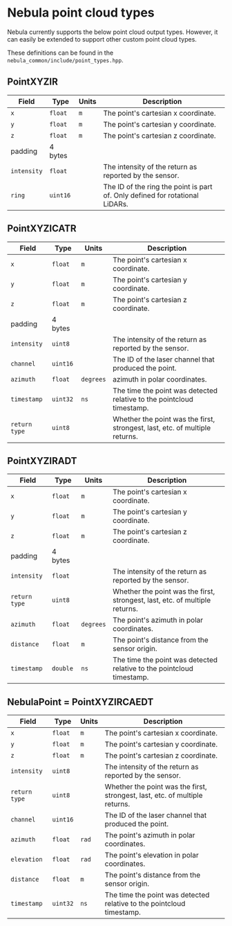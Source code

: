 # Nebula point cloud types

Nebula currently supports the below point cloud output types.
However, it can easily be extended to support other custom point cloud types.

These definitions can be found in the `nebula_common/include/point_types.hpp`.

## PointXYZIR

| Field       | Type     | Units | Description                                                                  |
| ----------- | -------- | ----- | ---------------------------------------------------------------------------- |
| `x`         | `float`  | `m`   | The point's cartesian x coordinate.                                          |
| `y`         | `float`  | `m`   | The point's cartesian y coordinate.                                          |
| `z`         | `float`  | `m`   | The point's cartesian z coordinate.                                          |
| padding     | 4 bytes  |       |                                                                              |
| `intensity` | `float`  |       | The intensity of the return as reported by the sensor.                       |
| `ring`      | `uint16` |       | The ID of the ring the point is part of. Only defined for rotational LiDARs. |

## PointXYZICATR

| Field         | Type     | Units     | Description                                                                 |
| ------------- | -------- | --------- | --------------------------------------------------------------------------- |
| `x`           | `float`  | `m`       | The point's cartesian x coordinate.                                         |
| `y`           | `float`  | `m`       | The point's cartesian y coordinate.                                         |
| `z`           | `float`  | `m`       | The point's cartesian z coordinate.                                         |
| padding       | 4 bytes  |           |                                                                             |
| `intensity`   | `uint8`  |           | The intensity of the return as reported by the sensor.                      |
| `channel`     | `uint16` |           | The ID of the laser channel that produced the point.                        |
| `azimuth`     | `float`  | `degrees` | azimuth in polar coordinates.                                               |
| `timestamp`   | `uint32` | `ns`      | The time the point was detected relative to the pointcloud timestamp.       |
| `return type` | `uint8`  |           | Whether the point was the first, strongest, last, etc. of multiple returns. |

## PointXYZIRADT

| Field         | Type     | Units     | Description                                                                 |
| ------------- | -------- | --------- | --------------------------------------------------------------------------- |
| `x`           | `float`  | `m`       | The point's cartesian x coordinate.                                         |
| `y`           | `float`  | `m`       | The point's cartesian y coordinate.                                         |
| `z`           | `float`  | `m`       | The point's cartesian z coordinate.                                         |
| padding       | 4 bytes  |           |                                                                             |
| `intensity`   | `float`  |           | The intensity of the return as reported by the sensor.                      |
| `return type` | `uint8`  |           | Whether the point was the first, strongest, last, etc. of multiple returns. |
| `azimuth`     | `float`  | `degrees` | The point's azimuth in polar coordinates.                                   |
| `distance`    | `float`  | `m`       | The point's distance from the sensor origin.                                |
| `timestamp`   | `double` | `ns`      | The time the point was detected relative to the pointcloud timestamp.       |

## NebulaPoint = PointXYZIRCAEDT

| Field         | Type     | Units | Description                                                                 |
| ------------- | -------- | ----- | --------------------------------------------------------------------------- |
| `x`           | `float`  | `m`   | The point's cartesian x coordinate.                                         |
| `y`           | `float`  | `m`   | The point's cartesian y coordinate.                                         |
| `z`           | `float`  | `m`   | The point's cartesian z coordinate.                                         |
| `intensity`   | `uint8`  |       | The intensity of the return as reported by the sensor.                      |
| `return type` | `uint8`  |       | Whether the point was the first, strongest, last, etc. of multiple returns. |
| `channel`     | `uint16` |       | The ID of the laser channel that produced the point.                        |
| `azimuth`     | `float`  | `rad` | The point's azimuth in polar coordinates.                                   |
| `elevation`   | `float`  | `rad` | The point's elevation in polar coordinates.                                 |
| `distance`    | `float`  | `m`   | The point's distance from the sensor origin.                                |
| `timestamp`   | `uint32` | `ns`  | The time the point was detected relative to the pointcloud timestamp.       |
